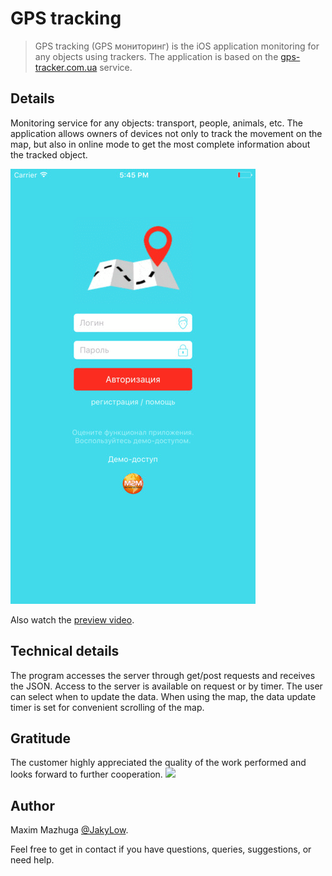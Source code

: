 # GPS tracking
> GPS tracking (GPS мониторинг) is the iOS application monitoring for any objects using trackers. The application is based on the [gps-tracker.com.ua](http://gps-tracker.com.ua) service.

## Details
Monitoring service for any objects: transport, people, animals, etc. The application allows owners of devices not only to track the movement on the map, but also in online mode to get the most complete information about the tracked object.

![preview](https://github.com/JakyLow/GPS/blob/master/preview.gif?raw=true)

Also watch the [preview video](https://youtu.be/Ui9Xiz563Kw).

## Technical details
The program accesses the server through get/post requests and receives the JSON. Access to the server is available on request or by timer. The user can select when to update the data. When using the map, the data update timer is set for convenient scrolling of the map.

## Gratitude
The customer highly appreciated the quality of the work performed and looks forward to further cooperation.
<img src="https://pp.userapi.com/c845219/v845219559/17bb54/Cwx4w-btF9Y.jpg" width="450">

## Author
Maxim Mazhuga [@JakyLow](https://www.facebook.com/maxim.mazhuga). 

Feel free to get in contact if you have questions, queries, suggestions, or need help.
